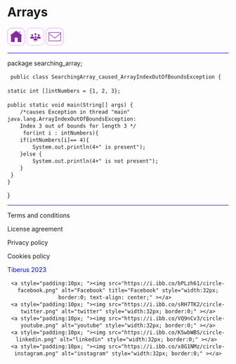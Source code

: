 # Arrays

 <ul style="list-style-type: none; margin: 0; padding: 0; ">
  <li style="display: inline;"><a href="https://tundetubo.github.io"><img src="home.png"/></a></li>
  <li style="display: inline;"><a href="#"><a><img src="about-us.png"/></a></li>
  <li style="display: inline;"><a href="#"><a><img src="email.png"/></a></li>
</ul> 

<hr style="width:200; background-color: blue;">

  package searching_array;

     public class SearchingArray_caused_ArrayIndexOutOfBoundsException {
	
	static int []intNumbers = {1, 2, 3};

	public static void main(String[] args) {
		/*causes Exception in thread "main" java.lang.ArrayIndexOutOfBoundsException: 
		Index 3 out of bounds for length 3 */
		 for(int i : intNumbers){
		if(intNumbers[i]== 4){
			System.out.println(4+" is present");
		}else {
			System.out.println(4+" is not present");
		}
	 }
	}	 
}

<div class="footer">
  
  <hr style="width:200; background-color: blue;">

 <div>
   <p>Terms and conditions</p>
   <p>License agreement</p>
   <p>Privacy policy</p>
   <p>Cookies policy</p>
   <p style="color:blue;">Tiberus 2023</p>
 </div>
 <div style="text-align: center">

    <a style="padding:10px; "><img src="https://i.ibb.co/bPLzh61/circle-facebook.png" alt="Facebook" title="Facebook" style="width:32px; border:0; text-align: center;" ></a>  
    <a style="padding:10px; "><img src="https://i.ibb.co/sRH7TK2/circle-twitter.png" alt="twitter" style="width:32px; border:0;" ></a>
    <a style="padding:10px; "><img src="https://i.ibb.co/VQ9nCv3/circle-youtube.png" alt="youtube" style="width:32px; border:0;" ></a>
    <a style="padding:10px; "><img src="https://i.ibb.co/K5wbWBS/circle-linkedin.png" alt="linkedin" style="width:32px; border:0;" ></a> 
    <a style="padding:10px; "><img src="https://i.ibb.co/x8G1NMz/circle-instagram.png" alt="instagram" style="width:32px; border:0;" ></a>
 </div>
</div>